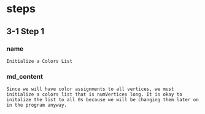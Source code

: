 <!-- title={initColors()} -->

<!-- concepts={Lists} -->

<!--badges={Python:15,Algorithms:15}-->
# steps

## 3-1 Step 1

### name
```
Initialize a Colors List
```
### md_content
```
Since we will have color assignments to all vertices, we must initialize a colors list that is numVertices long. It is okay to initalize the list to all 0s because we will be changing them later on in the program anyway.
```
